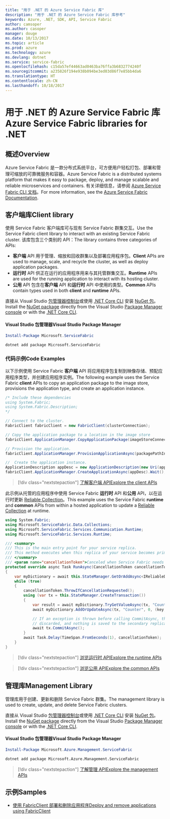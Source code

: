 ```yaml
---
title: "用于 .NET 的 Azure Service Fabric 库"
description: "用于 .NET 的 Azure Service Fabric 库参考"
keywords: Azure, .NET, SDK, API, Service Fabric
author: camsoper
ms.author: casoper
manager: douge
ms.date: 10/13/2017
ms.topic: article
ms.prod: azure
ms.technology: azure
ms.devlang: dotnet
ms.service: service-fabric
ms.openlocfilehash: c15da57ef44663ad0463ba76ffa3b6832774240f
ms.sourcegitcommit: a235826f194e938b094be3ed03d86f7e85bb4da6
ms.translationtype: HT
ms.contentlocale: zh-CN
ms.lasthandoff: 10/18/2017
---
```

# <a name="azure-service-fabric-libraries-for-net"></a><span data-ttu-id="f7a82-104">用于 .NET 的 Azure Service Fabric 库</span><span class="sxs-lookup"><span data-stu-id="f7a82-104">Azure Service Fabric libraries for .NET</span></span>

## <a name="overview"></a><span data-ttu-id="f7a82-105">概述</span><span class="sxs-lookup"><span data-stu-id="f7a82-105">Overview</span></span>

<span data-ttu-id="f7a82-106">Azure Service Fabric 是一款分布式系统平台，可方便用户轻松打包、部署和管理可缩放的可靠微服务和容器。</span><span class="sxs-lookup"><span data-stu-id="f7a82-106">Azure Service Fabric is a distributed systems platform that makes it easy to package, deploy, and manage scalable and reliable microservices and containers.</span></span>  <span data-ttu-id="f7a82-107">有关详细信息，请参阅 [Azure Service Fabric CLI 文档](/azure/service-fabric/)。</span><span class="sxs-lookup"><span data-stu-id="f7a82-107">For more information, see the [Azure Service Fabric Documentation](/azure/service-fabric/).</span></span>

## <a name="client-library"></a><span data-ttu-id="f7a82-108">客户端库</span><span class="sxs-lookup"><span data-stu-id="f7a82-108">Client library</span></span>

<span data-ttu-id="f7a82-109">使用 Service Fabric 客户端库可与现有 Service Fabric 群集交互。</span><span class="sxs-lookup"><span data-stu-id="f7a82-109">Use the Service Fabric client library to interact with an existing Service Fabric cluster.</span></span>  <span data-ttu-id="f7a82-110">该库包含三个类别的 API：</span><span class="sxs-lookup"><span data-stu-id="f7a82-110">The library contains three categories of APIs:</span></span>

* <span data-ttu-id="f7a82-111">**客户端** API 用于管理、缩放和回收群集以及部署应用程序包。</span><span class="sxs-lookup"><span data-stu-id="f7a82-111">**Client** APIs are used to manage, scale, and recycle the cluster, as well as deploy application packages.</span></span>
* <span data-ttu-id="f7a82-112">**运行时** API 供正在运行的应用程序用来与其托管群集交互。</span><span class="sxs-lookup"><span data-stu-id="f7a82-112">**Runtime** APIs are used for the running application to interact with its hosting cluster.</span></span>
* <span data-ttu-id="f7a82-113">**公用** API 包含在**客户端** API 和**运行时** API 中使用的类型。</span><span class="sxs-lookup"><span data-stu-id="f7a82-113">**Common** APIs contain types used in both **client** and **runtime** APIs.</span></span>

<span data-ttu-id="f7a82-114">直接从 Visual Studio [包管理器控制台][PackageManager]或使用 [.NET Core CLI][DotNetCLI] 安装 [NuGet 包](https://www.nuget.org/packages/Microsoft.ServiceFabric)。</span><span class="sxs-lookup"><span data-stu-id="f7a82-114">Install the [NuGet package](https://www.nuget.org/packages/Microsoft.ServiceFabric) directly from the Visual Studio [Package Manager console][PackageManager] or with the [.NET Core CLI][DotNetCLI].</span></span>

#### <a name="visual-studio-package-manager"></a><span data-ttu-id="f7a82-115">Visual Studio 包管理器</span><span class="sxs-lookup"><span data-stu-id="f7a82-115">Visual Studio Package Manager</span></span>

```powershell
Install-Package Microsoft.ServiceFabric
```

```bash
dotnet add package Microsoft.ServiceFabric
```

### <a name="code-examples"></a><span data-ttu-id="f7a82-116">代码示例</span><span class="sxs-lookup"><span data-stu-id="f7a82-116">Code Examples</span></span>

<span data-ttu-id="f7a82-117">以下示例使用 Service Fabric **客户端** API 将应用程序包复制到映像存储、预配应用程序类型，并创建应用程序实例。</span><span class="sxs-lookup"><span data-stu-id="f7a82-117">The following example uses the Service Fabric **client** APIs to copy an application package to the image store, provisions the application type, and create an application instance.</span></span>

```csharp
/* Include these dependencies
using System.Fabric;
using System.Fabric.Description;
*/

// Connect to the cluster.
FabricClient fabricClient = new FabricClient(clusterConnection);

// Copy the application package to a location in the image store
fabricClient.ApplicationManager.CopyApplicationPackage(imageStoreConnectionString, packagePath, packagePathInImageStore);

// Provision the application.
fabricClient.ApplicationManager.ProvisionApplicationAsync(packagePathInImageStore).Wait();

//  Create the application instance.
ApplicationDescription appDesc = new ApplicationDescription(new Uri(appName), appType, appVersion);
fabricClient.ApplicationManager.CreateApplicationAsync(appDesc).Wait();
```

> [!div class="nextstepaction"]
> [<span data-ttu-id="f7a82-118">了解客户端 API</span><span class="sxs-lookup"><span data-stu-id="f7a82-118">Explore the client APIs</span></span>](/dotnet/api/overview/azure/servicefabric/client)

<span data-ttu-id="f7a82-119">此示例从托管的应用程序中使用 Service Fabric **运行时** API 和**公用** API，以在运行时更新 [Reliable Collection](/azure/service-fabric/service-fabric-reliable-services-reliable-collections)。</span><span class="sxs-lookup"><span data-stu-id="f7a82-119">This example uses the Service Fabric **runtime** and **common** APIs from within a hosted application to update a [Reliable Collection](/azure/service-fabric/service-fabric-reliable-services-reliable-collections) at runtime.</span></span>

```csharp
using System.Fabric;
using Microsoft.ServiceFabric.Data.Collections;
using Microsoft.ServiceFabric.Services.Communication.Runtime;
using Microsoft.ServiceFabric.Services.Runtime;

/// <summary>
/// This is the main entry point for your service replica.
/// This method executes when this replica of your service becomes primary and has write status.
/// </summary>
/// <param name="cancellationToken">Canceled when Service Fabric needs to shut down this service replica.</param>
protected override async Task RunAsync(CancellationToken cancellationToken)
{
    var myDictionary = await this.StateManager.GetOrAddAsync<IReliableDictionary<string, long>>("myDictionary");
    while (true)
    {
        cancellationToken.ThrowIfCancellationRequested();
        using (var tx = this.StateManager.CreateTransaction())
        {
            var result = await myDictionary.TryGetValueAsync(tx, "Counter");
            await myDictionary.AddOrUpdateAsync(tx, "Counter", 0, (key, value) => ++value);

            // If an exception is thrown before calling CommitAsync, the transaction aborts, all changes are
            // discarded, and nothing is saved to the secondary replicas.
            await tx.CommitAsync();
        }
        await Task.Delay(TimeSpan.FromSeconds(1), cancellationToken);
    }
}
```

> [!div class="nextstepaction"]
> [<span data-ttu-id="f7a82-120">浏览运行时 API</span><span class="sxs-lookup"><span data-stu-id="f7a82-120">Explore the runtime APIs</span></span>](/dotnet/api/overview/azure/servicefabric/runtime)

> [!div class="nextstepaction"]
> [<span data-ttu-id="f7a82-121">浏览公用 API</span><span class="sxs-lookup"><span data-stu-id="f7a82-121">Explore the common APIs</span></span>](/dotnet/api/overview/azure/servicefabric/common)

## <a name="management-library"></a><span data-ttu-id="f7a82-122">管理库</span><span class="sxs-lookup"><span data-stu-id="f7a82-122">Management Library</span></span>

<span data-ttu-id="f7a82-123">管理库用于创建、更新和删除 Service Fabric 群集。</span><span class="sxs-lookup"><span data-stu-id="f7a82-123">The management library is used to create, update, and delete Service Fabric clusters.</span></span>

<span data-ttu-id="f7a82-124">直接从 Visual Studio [包管理器控制台][PackageManager]或使用 [.NET Core CLI][DotNetCLI] 安装 [NuGet 包](https://www.nuget.org/packages/Microsoft.Azure.Management.ServiceFabric)。</span><span class="sxs-lookup"><span data-stu-id="f7a82-124">Install the [NuGet package](https://www.nuget.org/packages/Microsoft.Azure.Management.ServiceFabric) directly from the Visual Studio [Package Manager console][PackageManager] or with the [.NET Core CLI][DotNetCLI].</span></span>

#### <a name="visual-studio-package-manager"></a><span data-ttu-id="f7a82-125">Visual Studio 包管理器</span><span class="sxs-lookup"><span data-stu-id="f7a82-125">Visual Studio Package Manager</span></span>

```powershell
Install-Package Microsoft.Azure.Management.ServiceFabric
```

```bash
dotnet add package Microsoft.Azure.Management.ServiceFabric
```

> [!div class="nextstepaction"]
> [<span data-ttu-id="f7a82-126">了解管理 API</span><span class="sxs-lookup"><span data-stu-id="f7a82-126">Explore the management APIs</span></span>](/dotnet/api/overview/azure/servicefabric/management)

## <a name="samples"></a><span data-ttu-id="f7a82-127">示例</span><span class="sxs-lookup"><span data-stu-id="f7a82-127">Samples</span></span>

* [<span data-ttu-id="f7a82-128">使用 FabricClient 部署和删除应用程序</span><span class="sxs-lookup"><span data-stu-id="f7a82-128">Deploy and remove applications using FabricClient</span></span>](https://docs.microsoft.com/en-us/azure/service-fabric/service-fabric-deploy-remove-applications-fabricclient)

[PackageManager]: https://docs.microsoft.com/nuget/tools/package-manager-console
[DotNetCLI]: https://docs.microsoft.com/en-us/dotnet/core/tools/dotnet-add-package

